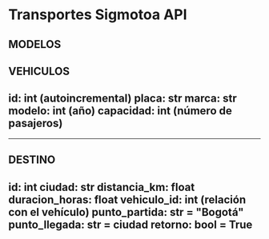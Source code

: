 ﻿# Transportes Sigmotoa API

MODELOS
----------------------------------------
VEHICULOS                              
----------------------------------------
id: int (autoincremental)
placa: str
marca: str
modelo: int (año)
capacidad: int (número de pasajeros)
----------------------------------------

---------------------------------------------
DESTINO
---------------------------------------------
id: int
ciudad: str
distancia_km: float
duracion_horas: float
vehiculo_id: int (relación con el vehículo)
punto_partida: str = "Bogotá"
punto_llegada: str = ciudad
retorno: bool = True
---------------------------------------------
